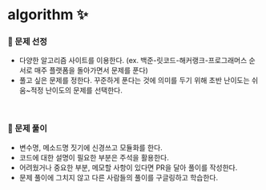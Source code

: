 # algorithm ✨

### 🎯 문제 선정
* 다양한 알고리즘 사이트를 이용한다. (ex. 백준-릿코드-해커랭크-프로그래머스 순서로 매주 플랫폼을 돌아가면서 문제를 푼다)  
* 풀고 싶은 문제를 정한다. 꾸준하게 푼다는 것에 의미를 두기 위해 초반 난이도는 쉬움~적정 난이도의 문제를 선택한다.
</br>

### 📝 문제 풀이
* 변수명, 메소드명 짓기에 신경쓰고 모듈화를 한다.
* 코드에 대한 설명이 필요한 부분은 주석을 활용한다.
* 어려웠거나 중요한 부분, 메모할 사항이 있다면 PR을 달아 풀이를 작성한다.
* 문제 풀이에 그치지 않고 다른 사람들의 풀이를 구글링하고 학습한다.
